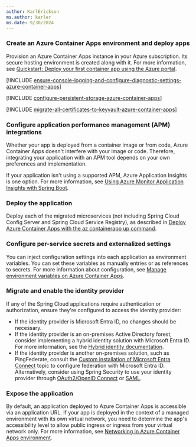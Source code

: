```yaml
---
author: KarlErickson
ms.author: karler
ms.date: 9/30/2024
---
```


### Create an Azure Container Apps environment and deploy apps

Provision an Azure Container Apps instance in your Azure subscription. Its secure hosting environment is created along with it. For more information, see [Quickstart: Deploy your first container app using the Azure portal](/azure/container-apps/quickstart-portal).

[!INCLUDE [ensure-console-logging-and-configure-diagnostic-settings-azure-container-apps](ensure-console-logging-and-configure-diagnostic-settings-azure-container-apps.md)]

[!INCLUDE [configure-persistent-storage-azure-container-apps](configure-persistent-storage-azure-container-apps.md)]

[!INCLUDE [migrate-all-certificates-to-keyvault-azure-container-apps](migrate-all-certificates-to-keyvault-azure-container-apps.md)]

### Configure application performance management (APM) integrations

Whether your app is deployed from a container image or from code, Azure Container Apps doesn't interfere with your image or code. Therefore, integrating your application with an APM tool depends on your own preferences and implementation.

If your application isn't using a supported APM, Azure Application Insights is one option. For more information, see [Using Azure Monitor Application Insights with Spring Boot](/azure/azure-monitor/app/java-spring-boot).

### Deploy the application

Deploy each of the migrated microservices (not including Spring Cloud Config Server and Spring Cloud Service Registry), as described in [Deploy Azure Container Apps with the az containerapp up command](/azure/container-apps/containerapp-up).

### Configure per-service secrets and externalized settings

You can inject configuration settings into each application as environment variables. You can set these variables as manually entries or as references to secrets. For more information about configuration, see [Manage environment variables on Azure Container Apps](/azure/container-apps/environment-variables).

### Migrate and enable the identity provider

If any of the Spring Cloud applications require authentication or authorization, ensure they're configured to access the identity provider:

* If the identity provider is Microsoft Entra ID, no changes should be necessary.
* If the identity provider is an on-premises Active Directory forest, consider implementing a hybrid identity solution with Microsoft Entra ID. For more information, see the [Hybrid identity documentation](/azure/active-directory/hybrid/).
* If the identity provider is another on-premises solution, such as PingFederate, consult the [Custom installation of Microsoft Entra Connect](/azure/active-directory/hybrid/how-to-connect-install-custom) topic to configure federation with Microsoft Entra ID. Alternatively, consider using Spring Security to use your identity provider through [OAuth2/OpenID Connect](https://docs.spring.io/spring-security/reference/index.html) or [SAML](https://docs.spring.io/spring-security/reference/index.html).

### Expose the application

By default, an application deployed to Azure Container Apps is accessible via an application URL. If your app is deployed in the context of a managed environment with its own virtual network, you need to determine the app's accessibility level to allow public ingress or ingress from your virtual network only. For more information, see [Networking in Azure Container Apps environment](/azure/container-apps/networking).

